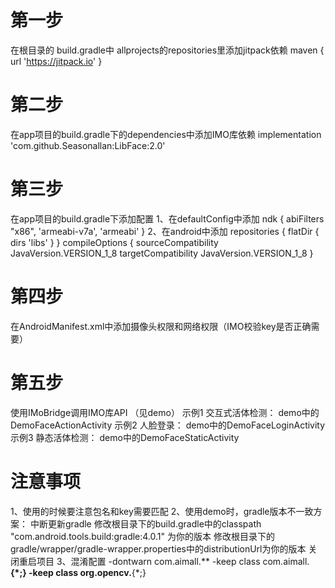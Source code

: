 # 第一步
在根目录的 build.gradle中 allprojects的repositories里添加jitpack依赖
maven { url 'https://jitpack.io' }
# 第二步
在app项目的build.gradle下的dependencies中添加IMO库依赖
implementation 'com.github.Seasonallan:LibFace:2.0'
# 第三步
在app项目的build.gradle下添加配置
1、在defaultConfig中添加
        ndk {
            abiFilters "x86", 'armeabi-v7a', 'armeabi'
        }
2、在android中添加
 repositories {
        flatDir {
            dirs 'libs'
        }
    }
    compileOptions {
        sourceCompatibility JavaVersion.VERSION_1_8
        targetCompatibility JavaVersion.VERSION_1_8
    }
        
# 第四步
在AndroidManifest.xml中添加摄像头权限和网络权限（IMO校验key是否正确需要）
<uses-permission android:name="android.permission.CAMERA" />
<uses-permission android:name="android.permission.INTERNET" />
# 第五步
使用IMoBridge调用IMO库API （见demo）
示例1 交互式活体检测：
 demo中的DemoFaceActionActivity
示例2 人脸登录：
 demo中的DemoFaceLoginActivity
示例3 静态活体检测：
 demo中的DemoFaceStaticActivity
 
# 注意事项
1、使用的时候要注意包名和key需要匹配
2、使用demo时，gradle版本不一致方案：
中断更新gradle
修改根目录下的build.gradle中的classpath "com.android.tools.build:gradle:4.0.1" 为你的版本
修改根目录下的gradle/wrapper/gradle-wrapper.properties中的distributionUrl为你的版本
关闭重启项目
3、混淆配置
-dontwarn com.aimall.**
-keep class com.aimall.**{*;}
-keep class org.opencv.**{*;}
 